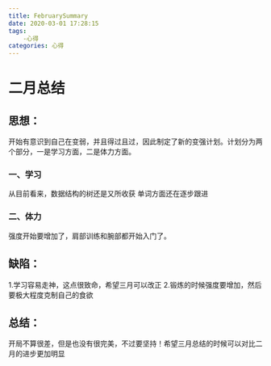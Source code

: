 ```yaml
---
title: FebruarySummary
date: 2020-03-01 17:28:15
tags:
    -心得
categories: 心得
---
```

# 二月总结
## 思想：
开始有意识到自己在变弱，并且得过且过，因此制定了新的变强计划。计划分为两个部分，一是学习方面，二是体力方面。
### 一、学习
从目前看来，数据结构的树还是又所收获
单词方面还在逐步跟进
### 二、体力
强度开始要增加了，肩部训练和腕部都开始入门了。
## 缺陷：
1.学习容易走神，这点很致命，希望三月可以改正
2.锻炼的时候强度要增加，然后要极大程度克制自己的食欲

## 总结：
开局不算很差，但是也没有很完美，不过要坚持！希望三月总结的时候可以对比二月的进步更加明显